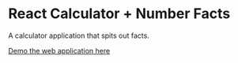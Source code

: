 # React Calculator + Number Facts
A calculator application that spits out facts.

[Demo the web application here](http://react-calculator.fbcamero.com/)